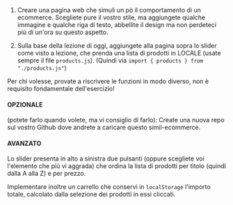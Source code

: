 1. Creare una pagina web che simuli un pò il comportamento di un ecommerce. Scegliete pure il vostro stile,
   ma aggiungete qualche immagine e qualche riga di testo, abbellite il design ma non perdeteci più di un'ora su questo aspetto.

2. Sulla base della lezione di oggi, aggiungete alla pagina sopra lo slider come visto a lezione, che prenda
   una lista di prodotti in LOCALE (usate sempre il file `products.js`).
   (Quindi via `import { products } from "./products.js"`)

Per chi volesse, provate a riscrivere le funzioni in modo diverso, non è requisito fondamentale dell'esercizio!

#### OPZIONALE

(potete farlo quando volete, ma vi consiglio di farlo):
Create una nuova repo sul vostro Github dove andrete a caricare questo simil-ecommerce.

#### AVANZATO

Lo slider presenta in alto a sinistra due pulsanti (oppure scegliete voi l'elemento che più vi aggrada) che ordina la lista di prodotti per titolo (quindi dalla A alla Z) e per prezzo.

Implementare inoltre un carrello che conservi in `localStorage` l'importo totale, calcolato dalla selezione dei prodotti in essi cliccati.

